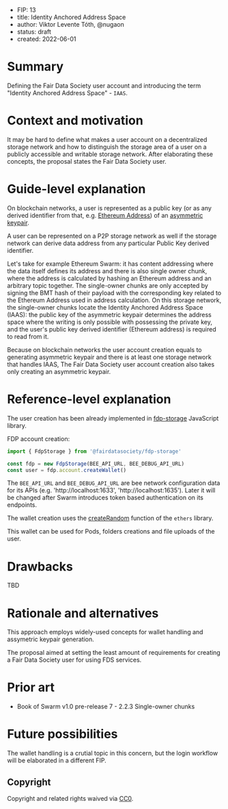 - FIP: 13
- title: Identity Anchored Address Space
- author: Viktor Levente Tóth, @nugaon
- status: draft
- created: 2022-06-01

# Summary
Defining the Fair Data Society user account and introducing the term "Identity Anchored Address Space" - `IAAS`.

# Context and motivation
It may be hard to define what makes a user account on a decentralized storage network and how to distinguish the storage area of a user on a publicly accessible and writable storage network. After elaborating these concepts, the proposal states the Fair Data Society user.

# Guide-level explanation
On blockchain networks, a user is represented as a public key (or as any derived identifier from that, e.g. [Ethereum Address](https://ethereum.stackexchange.com/questions/3542/how-are-ethereum-addresses-generated)) of an [asymmetric keypair](https://en.wikipedia.org/wiki/Public-key_cryptography).

A user can be represented on a P2P storage network as well if the storage network can derive data address from any particular Public Key derived identifier.

Let's take for example Ethereum Swarm: it has content addressing where the data itself defines its address and there is also single owner chunk, where the address is calculated by hashing an Ethereum address and an arbitrary topic together.
The single-owner chunks are only accepted by signing the BMT hash of their payload with the corresponding key related to the Ethereum Address used in address calculation. 
On this storage network, the single-owner chunks locate the Identity Anchored Address Space (IAAS): the public key of the asymmetric keypair determines the address space where the writing is only possible with possessing the private key, and the user's public key derived identifier (Ethereum address) is required to read from it.

Because on blockchain networks the user account creation equals to generating asymmetric keypair and there is at least one storage network that handles IAAS, The Fair Data Society user account creation also takes only creating an asymmetric keypair.

# Reference-level explanation
The user creation has been already implemented in [fdp-storage](https://github.com/fairDataSociety/fdp-storage) JavaScript library.

FDP account creation:
```js
import { FdpStorage } from '@fairdatasociety/fdp-storage'

const fdp = new FdpStorage(BEE_API_URL, BEE_DEBUG_API_URL)
const user = fdp.account.createWallet()
```

The `BEE_API_URL` and `BEE_DEBUG_API_URL` are bee network configuration data for its APIs (e.g. 'http://localhost:1633', 'http://localhost:1635').
Later it will be changed after Swarm introduces token based authentication on its endpoints.

The wallet creation uses the [createRandom](https://docs.ethers.io/v5/api/signer/#Wallet-createRandom) function of the `ethers` library.

This wallet can be used for Pods, folders creations and file uploads of the user.

# Drawbacks
TBD

# Rationale and alternatives
This approach employs widely-used concepts for wallet handling and assymetric keypair generation.

The proposal aimed at setting the least amount of requirements for creating a Fair Data Society user for using FDS services.

# Prior art
- Book of Swarm v1.0 pre-release 7 - 2.2.3 Single-owner chunks 

# Future possibilities
The wallet handling is a crutial topic in this concern, but the login workflow will be elaborated in a different FIP.

## Copyright

Copyright and related rights waived via [CC0](https://creativecommons.org/publicdomain/zero/1.0/).
